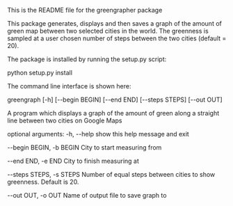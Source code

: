 This is the README file for the greengrapher package

This package generates, displays and then saves a graph of the amount of green map between two selected cities in the world. The greenness is sampled at a user chosen number of steps between the two cities (default = 20).

The package is installed by running the setup.py script:

python setup.py install

The command line interface is shown here:

greengraph [-h] [--begin BEGIN] [--end END] [--steps STEPS] [--out OUT]

A program which displays a graph of the amount of green along a straight line
between two cities on Google Maps

optional arguments:
  -h, --help                show this help message and exit

  --begin BEGIN, -b BEGIN   City to start measuring from

  --end END, -e END         City to finish measuring at

  --steps STEPS, -s STEPS   Number of equal steps between cities to show greenness. Default is 20.
  
  --out OUT, -o OUT         Name of output file to save graph to
